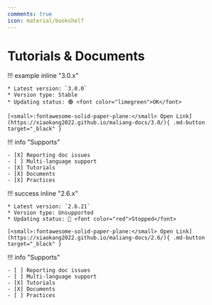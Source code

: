 ```yaml
---
comments: true
icon: material/bookshelf
---
```


# Tutorials & Documents

<div markdown>

!!! example inline "3.0.x"

    * Latest version: `3.0.0`
    * Version type: Stable
    * Updating status: 🟢 <font color="limegreen">OK</font>

    [<small>:fontawesome-solid-paper-plane:</small> Open Link](https://xiaokang2022.github.io/maliang-docs/3.0/){ .md-button target="_black" }

!!! info "Supports"

    - [X] Reporting doc issues
    - [ ] Multi-language support
    - [X] Tutorials
    - [X] Documents
    - [X] Practices

</div>

<div markdown>

!!! success inline "2.6.x"

    * Latest version: `2.6.21`
    * Version type: Unsupported
    * Updating status: 🔴 <font color="red">Stopped</font>

    [<small>:fontawesome-solid-paper-plane:</small> Open Link](https://xiaokang2022.github.io/maliang-docs/2.6/){ .md-button target="_black" }

!!! info "Supports"

    - [ ] Reporting doc issues
    - [ ] Multi-language support
    - [X] Tutorials
    - [X] Documents
    - [ ] Practices

</div>
